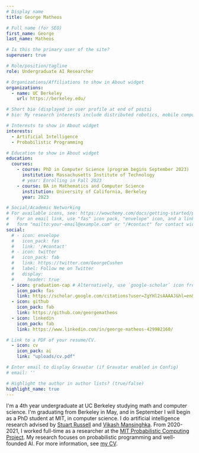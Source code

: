 ```yaml
---
# Display name
title: George Matheos

# Full name (for SEO)
first_name: George
last_name: Matheos

# Is this the primary user of the site?
superuser: true

# Role/position/tagline
role: Undergraduate AI Researcher

# Organizations/Affiliations to show in About widget
organizations:
  - name: UC Berkeley
    url: https://berkeley.edu/

# Short bio (displayed in user profile at end of posts)
# bio: My research interests include distributed robotics, mobile computing and programmable matter.

# Interests to show in About widget
interests:
  - Artificial Intelligence
  - Probabilistic Programming

# Education to show in About widget
education:
  courses:
    - course: PhD in Computer Science (program begins September 2023)
      institution: Massachusetts Institute of Technology
      # year: Enrolling in Fall 2023
    - course: BA in Mathematics and Computer Science
      institution: University of California, Berkeley
      year: 2023

# Social/Academic Networking
# For available icons, see: https://wowchemy.com/docs/getting-started/page-builder/#icons
#   For an email link, use "fas" icon pack, "envelope" icon, and a link in the
#   form "mailto:your-email@example.com" or "/#contact" for contact widget.
social:
  # - icon: envelope
  #   icon_pack: fas
  #   link: '/#contact'
  # - icon: twitter
  #   icon_pack: fab
  #   link: https://twitter.com/GeorgeCushen
  #   label: Follow me on Twitter
  #   display:
  #     header: true
  - icon: graduation-cap # Alternatively, use `google-scholar` icon from `ai` icon pack
    icon_pack: fas
    link: https://scholar.google.com/citations?user=ZgYHl2sAAAAJ&hl=en&oi=sra
  - icon: github
    icon_pack: fab
    link: https://github.com/georgematheos
  - icon: linkedin
    icon_pack: fab
    link: https://www.linkedin.com/in/george-matheos-429982160/

# Link to a PDF of your resume/CV.
  - icon: cv
    icon_pack: ai
    link: "uploads/cv.pdf"

# Enter email to display Gravatar (if Gravatar enabled in Config)
# email: ''

# Highlight the author in author lists? (true/false)
highlight_name: true
---
```


I'm a 4th year undergraduate at UC Berkeley studying math and computer science.  I'm graduating from Berkeley in May, and in September I will begin as a PhD student at MIT, in computer science.  I do artificial intelligence research advised by [Stuart Russell](https://people.eecs.berkeley.edu/~russell/) and [Vikash Mansinghka](http://probcomp.csail.mit.edu/principal-investigator/).  From 2020-2021, I worked full-time as a researcher at the [MIT Probabilistic Computing Project](http://probcomp.csail.mit.edu/).   My research focuses on probabilistic programming and well-founded AI.  For more information, see [my CV](uploads/cv.pdf).

<link rel="stylesheet" href="https://cdn.jsdelivr.net/gh/jpswalsh/academicons@1/css/academicons.min.css">